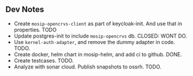 ## Dev Notes
- Create `mosip-opencrvs-client` as part of keycloak-init. And use that in properties. TODO
- Update postgres-init to include `mosip-opencrvs` db. CLOSED: WONT DO.
- Use `kernel-auth-adapter`, and remove the dummy adapter in code. TODO.
- Create docker, helm chart in mosip-helm, and add ci to github. DONE.
- Create testcases. TODO.
- Analyze with sonar cloud. Publish snapshots to ossrh. TODO.

